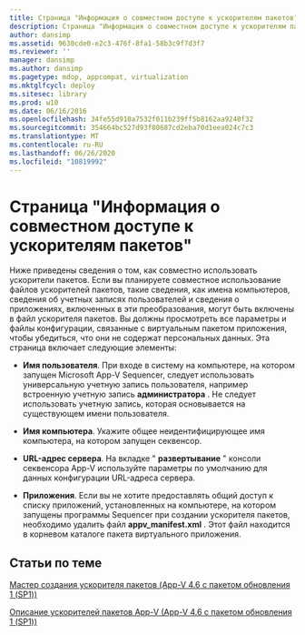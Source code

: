 ```yaml
---
title: Страница "Информация о совместном доступе к ускорителям пакетов"
description: Страница "Информация о совместном доступе к ускорителям пакетов"
author: dansimp
ms.assetid: 9630cde0-e2c3-476f-8fa1-58b3c9f7d3f7
ms.reviewer: ''
manager: dansimp
ms.author: dansimp
ms.pagetype: mdop, appcompat, virtualization
ms.mktglfcycl: deploy
ms.sitesec: library
ms.prod: w10
ms.date: 06/16/2016
ms.openlocfilehash: 34fe55d910a7532f011b239ff5b8162aa9240f32
ms.sourcegitcommit: 354664bc527d93f80687cd2eba70d1eea024c7c3
ms.translationtype: MT
ms.contentlocale: ru-RU
ms.lasthandoff: 06/26/2020
ms.locfileid: "10819992"
---
```

# Страница "Информация о совместном доступе к ускорителям пакетов"


Ниже приведены сведения о том, как совместно использовать ускорители пакетов. Если вы планируете совместное использование файлов ускорителей пакетов, такие сведения, как имена компьютеров, сведения об учетных записях пользователей и сведения о приложениях, включенных в эти преобразования, могут быть включены в файл ускорителя пакетов. Вы должны просмотреть все параметры и файлы конфигурации, связанные с виртуальным пакетом приложения, чтобы убедиться, что они не содержат персональных данных. Эта страница включает следующие элементы:

-   **Имя пользователя**. При входе в систему на компьютере, на котором запущен Microsoft App-V Sequencer, следует использовать универсальную учетную запись пользователя, например встроенную учетную запись **администратора** . Не следует использовать учетную запись, которая основывается на существующем имени пользователя.

-   **Имя компьютера**. Укажите общее неидентифицирующее имя компьютера, на котором запущен секвенсор.

-   **URL-адрес сервера**. На вкладке " **развертывание** " консоли секвенсора App-V используйте параметры по умолчанию для данных конфигурации URL-адреса сервера.

-   **Приложения**. Если вы не хотите предоставлять общий доступ к списку приложений, установленных на компьютере, на котором запущены программы Sequencer при создании ускорителя пакетов, необходимо удалить файл **appv\_manifest.xml** . Этот файл находится в корневом каталоге пакета виртуального приложения.

## Статьи по теме


[Мастер создания ускорителя пакетов (App-V 4.6 с пакетом обновления 1 (SP1))](create-package-accelerator-wizard--appv-46-sp1-.md)

[Описание ускорителей пакетов App-V (App-V 4.6 с пакетом обновления 1 (SP1))](about-app-v-package-accelerators--app-v-46-sp1-.md)

 

 





